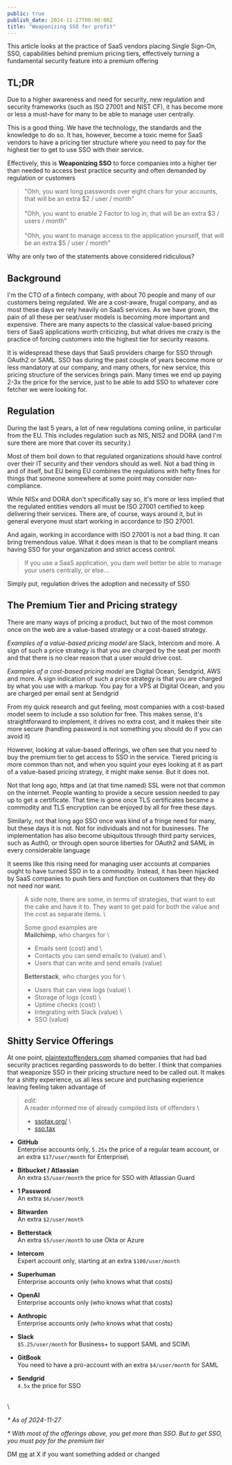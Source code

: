 ```yaml
---
public: true
publish_date: 2024-11-27T00:00:00Z
title: "Weaponizing SSO for profit"
---
```


This article looks at the practice of SaaS vendors placing Single Sign-On,
SSO, capabilities behind premium pricing tiers,
effectively turning a fundamental security feature into a premium offering

## TL;DR

Due to a higher awareness and need for security, new regulation and security frameworks (such as ISO 27001 and NIST CF),
it has become more or less a must-have for many to be able to manage user centrally.

This is a good thing. We have the technology, the standards and the knowledge to do so. It has, however, become a toxic
meme for SaaS vendors to have a pricing tier structure where you need to pay for the highest tier to get to use SSO with
their service.

Effectively, this is **Weaponizing SSO** to force companies into a higher tier than needed to access best practice
security and often demanded by regulation or customers

> "Ohh, you want long passwords over eight chars for your accounts, that will be an extra $2 / user / month" \
> \
> "Ohh, you want to enable 2 Factor to log in, that will be an extra $3 / users / month" \
> \
> "Ohh, you want to manage access to the application yourself, that will be an extra $5 / user / month"

Why are only two of the statements above considered ridiculous?

## Background

I'm the CTO of a fintech company, with about 70 people and many of our customers being regulated. We are a cost-aware,
frugal company, and as most these days we rely heavily on SaaS services. As we have grown, the pain of all these per
seat/user models is becoming more important and expensive. There are many aspects to the classical value-based pricing
tiers of SaaS applications worth criticizing,
but what drives me crazy is the practice of forcing customers into the highest tier for security reasons.

It is widespread these days that SaaS providers charge for SSO through OAuth2 or SAML.
SSO has during the past couple of years become more or less mandatory at our company,
and many others, for new service, this pricing structure of the services brings pain.
Many times we end up paying 2-3x the price for the service, just to be able to add SSO to whatever core fetcher we were
looking for.

## Regulation

During the last 5 years, a lot of new regulations coming online, in particular from the EU.
This includes regulation such as NIS, NIS2 and DORA (and I'm sure there are more that cover its security.)

Most of them boil down to that regulated organizations should have control over their IT security and their vendors
should as well. Not a bad thing in and of itself, but EU being EU combines the regulations with hefty fines for things
that someone somewhere at some point may consider non-compliance.

While NISx and DORA don't specifically say so, it's more or less implied that the regulated entities vendors all must be
ISO 27001 certified to keep delivering their services. There are, of course, ways around it, but in general everyone
must start working in accordance to ISO 27001.

And again, working in accordance with ISO 27001 is not a bad thing. It can bring tremendous value. What it does mean is
that to be compliant means having SSO for your organization and strict access control.

> If you use a SaaS application, you dam well better be able to manage your users centrally, or else...

Simply put, regulation drives the adoption and necessity of SSO

## The Premium Tier and Pricing strategy

There are many ways of pricing a product, but two of the most common once on the web are a value-based strategy or a
cost-based strategy.

_Examples of a value-based pricing model_ are Slack, Intercom and more. A sign of such a price strategy is that you are
charged by the seat per month and that there is no clear reason that a user would drive cost.

_Examples of a cost-based pricing model_ are Digital Ocean, Sendgrid, AWS and more. A sign indication of such a price
strategy is that you are charged by what you use with a markup. You pay for a VPS at Digital Ocean, and you are charged
per email sent at Sendgrid

From my quick research and gut feeling, most companies with a cost-based model seem to include a sso solution for free.
This makes sense, it's straightforward to implement, it drives no extra cost, and it makes their site more secure 
(handling password is not something you should do if you can avoid it)

However, looking at value-based offerings, we often see that you need to buy the premium tier to get access to SSO in
the service.
Tiered pricing is more common than not, and when you squint your eyes looking at it as part of a value-based pricing
strategy, it might make sense. But it does not.

Not that long ago, https and (at that time named) SSL were not that common on the internet. People wanting to provide a
secure session needed to pay up to get a certificate. That time is gone once TLS certificates became a commodity and TLS
encryption can be enjoyed by all for free these days.

Similarly, not that long ago SSO once was kind of a fringe need for many, but these days it is not. Not for individuals
and not for businesses. The implementation has also become ubiquitous through third party services, such as Auth0, or
through open source liberties for OAuth2 and SAML in every considerable language

It seems like this rising need for managing user accounts at companies ought to have turned SSO in to a commodity.
Instead, it has been hijacked by SaaS companies to push tiers and function on customers that they do not need nor want.

> A side note, there are some, in terms of strategies, that want to eat the cake and have it to. They want to get paid
> for both the value and the cost as separate items. \
>
> Some good examples are
> \
> **Mailchimp**, who charges for \
> - Emails sent (cost) and \
> - Contacts you can send emails to (value) and \
> - Users that can write and send emails (value)
>
> **Betterstack**, who charges you for \
> - Users that can view logs (value) \
> - Storage of logs (cost) \
> - Uptime checks (cost) \
> - Integrating with Slack (value) \
> - SSO (value)

## Shitty Service Offerings

At one point, [plaintextoffenders.com](https://plaintextoffenders.com) shamed companies that had bad security practices
regarding passwords to do better. I think that companies that weaponize SSO in their pricing structure need to be called
out. It makes for a shitty experience, us all less secure and purchasing experience leaving feeling taken advantage of


> _edit:_ \
> A reader informed me of already compiled lists of offenders \
> - [ssotax.org/](https://ssotax.org/) \
> - [sso.tax](https://sso.tax/) 


- **GitHub** \
  Enterprise accounts only, `5.25x` the price of a regular team account, or an extra `$17/user/month` for Enterprise\

- **Bitbucket / Atlassian** \
  An extra `$5/user/month` the price for SSO with Atlassian Guard

- **1 Password**\
  An extra `$6/user/month`

- **Bitwarden**\
  An extra `$2/user/month`

- **Betterstack**\
  An extra `$5/user/month` to use Okta or Azure

- **Intercom**\
  Expert account only, starting at an extra `$100/user/month`

- **Superhuman**\
  Enterprise accounts only (who knows what that costs)

- **OpenAI**\
  Enterprise accounts only (who knows what that costs)

- **Anthropic**\
  Enterprise accounts only (who knows what that costs)

- **Slack**\
  `$5.25/user/month` for Business+ to support SAML and SCIM\

- **GitBook**\
  You need to have a pro-account with an extra `$4/user/month` for SAML

- **Sendgrid**\
  `4.5x` the price for SSO

 \
 \

_\* As of 2024-11-27_

_\* With most of the offerings above, you get more than SSO. But to get SSO, you must pay for the premium tier_

DM [me](https://x.com/c_r_holm) at X if you want something added or changed